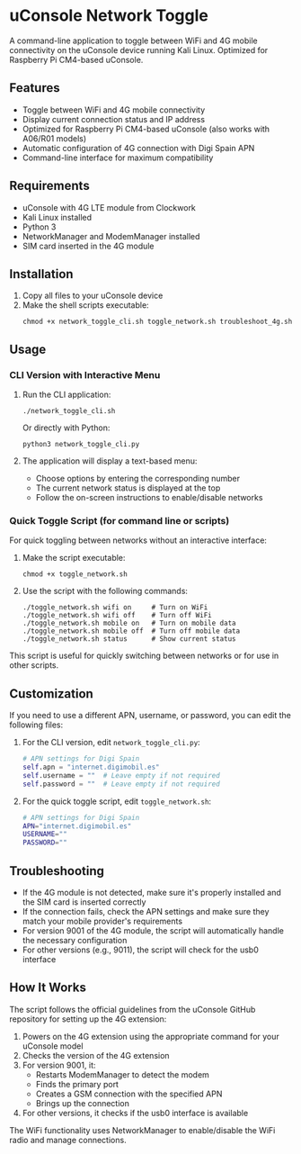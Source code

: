 # uConsole Network Toggle

A command-line application to toggle between WiFi and 4G mobile connectivity on the uConsole device running Kali Linux. Optimized for Raspberry Pi CM4-based uConsole.

## Features

- Toggle between WiFi and 4G mobile connectivity
- Display current connection status and IP address
- Optimized for Raspberry Pi CM4-based uConsole (also works with A06/R01 models)
- Automatic configuration of 4G connection with Digi Spain APN
- Command-line interface for maximum compatibility

## Requirements

- uConsole with 4G LTE module from Clockwork
- Kali Linux installed
- Python 3
- NetworkManager and ModemManager installed
- SIM card inserted in the 4G module

## Installation

1. Copy all files to your uConsole device
2. Make the shell scripts executable:
   ```
   chmod +x network_toggle_cli.sh toggle_network.sh troubleshoot_4g.sh
   ```

## Usage

### CLI Version with Interactive Menu

1. Run the CLI application:
   ```
   ./network_toggle_cli.sh
   ```
   
   Or directly with Python:
   ```
   python3 network_toggle_cli.py
   ```

2. The application will display a text-based menu:
   - Choose options by entering the corresponding number
   - The current network status is displayed at the top
   - Follow the on-screen instructions to enable/disable networks

### Quick Toggle Script (for command line or scripts)

For quick toggling between networks without an interactive interface:

1. Make the script executable:
   ```
   chmod +x toggle_network.sh
   ```

2. Use the script with the following commands:
   ```
   ./toggle_network.sh wifi on     # Turn on WiFi
   ./toggle_network.sh wifi off    # Turn off WiFi
   ./toggle_network.sh mobile on   # Turn on mobile data
   ./toggle_network.sh mobile off  # Turn off mobile data
   ./toggle_network.sh status      # Show current status
   ```

This script is useful for quickly switching between networks or for use in other scripts.

## Customization

If you need to use a different APN, username, or password, you can edit the following files:

1. For the CLI version, edit `network_toggle_cli.py`:
   ```python
   # APN settings for Digi Spain
   self.apn = "internet.digimobil.es"
   self.username = ""  # Leave empty if not required
   self.password = ""  # Leave empty if not required
   ```

2. For the quick toggle script, edit `toggle_network.sh`:
   ```bash
   # APN settings for Digi Spain
   APN="internet.digimobil.es"
   USERNAME=""
   PASSWORD=""
   ```

## Troubleshooting

- If the 4G module is not detected, make sure it's properly installed and the SIM card is inserted correctly
- If the connection fails, check the APN settings and make sure they match your mobile provider's requirements
- For version 9001 of the 4G module, the script will automatically handle the necessary configuration
- For other versions (e.g., 9011), the script will check for the usb0 interface

## How It Works

The script follows the official guidelines from the uConsole GitHub repository for setting up the 4G extension:

1. Powers on the 4G extension using the appropriate command for your uConsole model
2. Checks the version of the 4G extension
3. For version 9001, it:
   - Restarts ModemManager to detect the modem
   - Finds the primary port
   - Creates a GSM connection with the specified APN
   - Brings up the connection
4. For other versions, it checks if the usb0 interface is available

The WiFi functionality uses NetworkManager to enable/disable the WiFi radio and manage connections.
